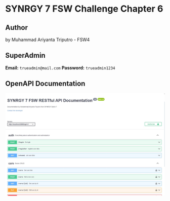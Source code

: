 # SYNRGY 7 FSW Challenge Chapter 6
## Author
by Muhammad Ariyanta Triputro - FSW4
## SuperAdmin
**Email:** `trueadmin@mail.com` **Password:** `trueadmin1234`
## OpenAPI Documentation
![](./OpenAPI_Documentation.jpg)
